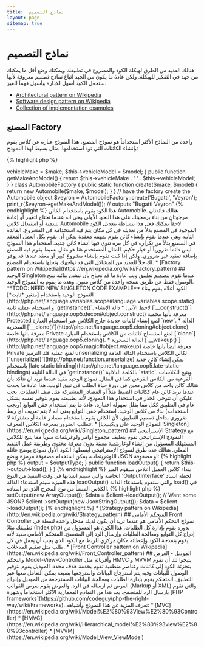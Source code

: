 ```yaml
---
title:  نماذج التصميم
layout: page
sitemap: true
---
```


# نماذج التصميم

هنالك العديد من الطرق لهيكلة الكود والمضروع في تطبيقك ويمكنك وضع أقل ما يمكنك من جهد في التفكير للهيكلة.
ولكن عادة ما يكون من الجيد اتباع نماذج تصميم معروفة لأنها ستجعل الكود أسهل للإدارة وأسهل فهماً للغير.

* [Architectural pattern on Wikipedia](https://en.wikipedia.org/wiki/Architectural_pattern)
* [Software design pattern on Wikipedia](https://en.wikipedia.org/wiki/Software_design_pattern)
* [Collection of implementation examples](http://designpatternsphp.readthedocs.io/en/latest/)

## المصنع Factory

واحدة من النماذج الأكثر استخداماً هو نموذج المصنع. هذا النموذج عبارة عن كلاس يقوم بإنشاء الكائنات التي تود استخدامها.
مثال بسيط لهذا النموذج:

{% highlight php %}
<?php
class Automobile
{
    private $vehicleMake;
    private $vehicleModel;

    public function __construct($make, $model)
    {
        $this->vehicleMake = $make;
        $this->vehicleModel = $model;
    }

    public function getMakeAndModel()
    {
        return $this->vehicleMake . ' ' . $this->vehicleModel;
    }
}

class AutomobileFactory
{
    public static function create($make, $model)
    {
        return new Automobile($make, $model);
    }
}

// have the factory create the Automobile object
$veyron = AutomobileFactory::create('Bugatti', 'Veyron');

print_r($veyron->getMakeAndModel()); // outputs "Bugatti Veyron"
{% endhighlight %}

هذا الكود يقوم باستخدام الكائن Automobile. هنالك فائدتان مرجوتان من بناء برمجيتك على هذا النحو. الأولى وهي انه عندما
تحتاج لتغيير أو إعادة تسمية أو استبدال كلاس Automobile لاحقاً يمكنك فعل هذا ببساطة بتعديل الكود الموجود في المصنع بدلاً
من تعديله في كل مكان يتم فيه استخدامه في المشروع.
الفائدة الثانية وهي عندما تقوم بإنشاء كائن يقوم بمهمة معقدة يمكن أن يقوم بكل العمل المعقد في المصنع بدلاً من تكراره
في كل مرة تنوي فيها انشاء كائن جديد.

استخدام هذا النموذج ليس دائماً ضرورياً أو خيار حكيم. المثال المستخدم هنا هو مثال بسيط يقوم فيه المصنع بإضافة تعقيد
غير ضروري. ولكن إذا كنت تقوم بإنشاء مشروع كبير أو معقد عندها قد يوفر لك حلاً للعديد من المشاكل التي قد تواجهك وتحلها
باستخدام المصنع.

* [Factory pattern on Wikipedia](https://en.wikipedia.org/wiki/Factory_pattern)

## الوحيد Singleton

عندما تقوم بتصميم تطبيق ويب عادة ما قد تحتاج بأن تنشئ بنائية تتيح الوصول فقط عن طريق نسخة واحدة من كلاس معين.
وهذه ما يقوم به النموذج الوحيد.

**TODO: NEED NEW SINGLETON CODE EXAMPLE**

الكود أعلاه يقوم ببناء النموذج الوحيد باستخدام [متغير *ثابت*](http://php.net/language.variables.scope#language.variables.scope.static)
و استخدام عملية ثابتة `getInstance()`.
لاحظ الآتي:

* دالة الإنشاء [`__construct()`](http://php.net/language.oop5.decon#object.construct) معرفة بأنها محمية Protected
لمنع إنشاء كائنات جديدة خارج الكلاس عبر استخدام العبارة `new`.
* الدالة السحرية [`__clone()`](http://php.net/language.oop5.cloning#object.clone) معرفة بأنها خاصة Private لمنع 
استنساخ كائنات من الكلاس باستخدام العبارة [`clone`](http://php.net/language.oop5.cloning).
* الدالة السحرية [`__wakeup()`](http://php.net/language.oop5.magic#object.wakeup) معرفة أيضاً بانها خاصة Private لمنع
عملية فك الترميز unserializing لكائن الكلاس باستخدام الدالة العامة [`unserialize()`](http://php.net/function.unserialize)
يمكن إنشاء كائن جديد باستخدام [late static binding](http://php.net/language.oop5.late-static-bindings) في الدالة الثابتة
`getInstance()` بالكلمة الدلالية `static`. ويتيح للكلاسات الفرعية من الكلاس الفرعي كما في المثال.

نموذج الوحيد مفيد عندما نريد ان نتأكد بأن هنالك كائن واحد من كلاس معين في دورة حياة الطلب في تبيق الويب.
هذا عادة ما يحدث عندما نريد كائن عام ككائنات الضبط مثلاً أو المصادر المشتركة مثل صف العمليات.

يجب عليكن أن تتوخى الحذر في استخدام هذا النموذج، لأنه بطبيعته يقوم بتوفير نفسه بشكل عام في التطبيق ككل مما يقلل سهولة
اختباره. عادة ما يتم استخدام حقن التوابع (ويجب استخدامه) بدلا من كلاس الوحيد. استخدام حقن التوابع يعني أنه لا يتم تعريف
أي ربط ضروري بداخل تصميم التطبيق، لأن الكائن يقوم باستخدام مصادر عامة أو مشتركة لا تتطلب الضرور بمعرفة الكلاس المعرف.

* [النموذج الوحيد على ويكيبيديا Singleton](https://en.wikipedia.org/wiki/Singleton_pattern)

## الإستراتيجي Strategy

مع النموذج الإستراتيجي تقوم بتغليف مجموع أوامر ولوغريثمات سوياً مما يتيح للكلاس المستهلك المسؤول من إنشاء لوغاريثمية معينة
بدون معرفة محتوى وطريقة عمل التنفيذ الفعلي. هنالك عدة طرق لنموذج الإستراتيجي أبسطها:

الكود الأول نموذج يوضح عائلة اللوغريثمات، يمكن استخدام مصفوفة مرمزة وبضع JSON او مصفوفة:

{% highlight php %}
<?php

interface OutputInterface
{
    public function load();
}

class SerializedArrayOutput implements OutputInterface
{
    public function load()
    {
        return serialize($arrayOfData);
    }
}

class JsonStringOutput implements OutputInterface
{
    public function load()
    {
        return json_encode($arrayOfData);
    }
}

class ArrayOutput implements OutputInterface
{
    public function load()
    {
        return $arrayOfData;
    }
}
{% endhighlight %}

بتغليف اللوغاريثمية اعلاه انت تقوم بعمل كون واضح ونظيف يمكن المطورين الاخرين اضافة أنواع مخرجات بسهولة دون التأثير على
كود العميل.

سترى كيف يمكن إخراج كلاس يطبق واجهة OutputInterface هذا يفيد بشيئين أولهما أنه يتيح عقد مبسط يجب أن يقوم بإتباعه في
تطبيق المخرجات. ثانيهما أنه بتطبيق الواجهة سترى في الفاصل التالي أنه يمكن أن تقوم بإدراج [Type Hinting](http://php.net/language.oop5.typehinting)
للتأكد من العميل يقوم باستخدام هذه التصرفات من النوع الصحيح في هذه الحالة 'OutputInterface'. 

الكود التالي يوضح نداء كلاس العميل وكيف يمكن استخدام واحدة من اللوغريثمات والقيام بسلوك افضل في التنفيذ:

{% highlight php %}
<?php
class SomeClient
{
    private $output;

    public function setOutput(OutputInterface $outputType)
    {
        $this->output = $outputType;
    }

    public function loadOutput()
    {
        return $this->output->load();
    }
}
{% endhighlight %}

بنداء كلاس العميل أعلاس سيقوم الميز الخاصة والتي سيتم انسابها في وقت النتفيذ من النوع 'OutputInterface'
لحظة اسناد هذه الميزة سيتم استدعاء الدالة loadOutput() والتي ستقوم باستدعاء الدالة load() في الكلاس المنشأ من نوع
المخرج الذي تم اسناده.

{% highlight php %}
<?php
$client = new SomeClient();

// Want an array?
$client->setOutput(new ArrayOutput());
$data = $client->loadOutput();

// Want some JSON?
$client->setOutput(new JsonStringOutput());
$data = $client->loadOutput();

{% endhighlight %}

* [Strategy pattern on Wikipedia](http://en.wikipedia.org/wiki/Strategy_pattern)

## المتحكم الأمامي Front Controller

نموذج التحكم الأمامي هو عندما تريد أن يكون لديك مدخل واحدة لنقطة في تطبيقك مثلا (index.php) بدوره يقوم
بإدارة كل الطلبات. هذا الكون هو المسؤول من إدراج كل التوابع ومعالجة الطلبات وإرسال الرد إلى المتصفح.
المتحكم الأمامي مفيد لأنه يقوم بنمذجة الكود وإعطائه مكان مركزي للربط مع الكود الذي يجب أن يعمل في كل طلب مثل
تعقيم المدخلات.

* [Front Controller pattern on Wikipedia](https://en.wikipedia.org/wiki/Front_Controller_pattern)

## الموديل - العرض والتحكم Model-View-Controller

وأقربائه مثل HMVC و MVVM يتيحوا لك أن تقوم بتجزئة الكود إلى كائنات وعناصر منطقية تقوم بخدمة هدف محدد.
الموديل يقوم بتوفير الوصول للبيانات وفيه يتم استرجاع البيانات واسترجعها بصيغة يمكن التعامل معها عبر التطبيق.
المتحكم يقوم بإدارة الطلبات ومعالجة البيانات المسترجعة من الموديل وإدراج العرض ثم ارساله في الرد. والعرض يقوم
بعرض القوالب (Markup أو XML) والتي تقوم بارسال الرد للمتصفح.

يعد هذا من النماذج المعمارية الأكثر استخداماً وشهرة [PHP frameworks](https://github.com/codeguy/php-the-right-way/wiki/Frameworks).

تعرف المزيد عن هذا النموذج وأشباهه:

* [MVC](https://en.wikipedia.org/wiki/Model%E2%80%93View%E2%80%93Controller)
* [HMVC](https://en.wikipedia.org/wiki/Hierarchical_model%E2%80%93view%E2%80%93controller)
* [MVVM](https://en.wikipedia.org/wiki/Model_View_ViewModel)
